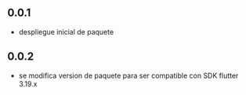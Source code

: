 ## 0.0.1

- despliegue inicial de paquete 

## 0.0.2

- se modifica version de paquete para ser compatible con SDK flutter 3.19.x

